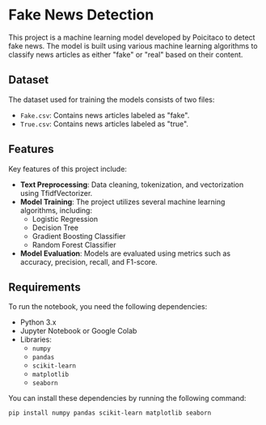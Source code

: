 # Fake News Detection

This project is a machine learning model developed by Poicitaco to detect fake news. The model is built using various machine learning algorithms to classify news articles as either "fake" or "real" based on their content.

## Dataset

The dataset used for training the models consists of two files:
- `Fake.csv`: Contains news articles labeled as "fake".
- `True.csv`: Contains news articles labeled as "true".

## Features

Key features of this project include:
- **Text Preprocessing**: Data cleaning, tokenization, and vectorization using TfidfVectorizer.
- **Model Training**: The project utilizes several machine learning algorithms, including:
  - Logistic Regression
  - Decision Tree
  - Gradient Boosting Classifier
  - Random Forest Classifier
- **Model Evaluation**: Models are evaluated using metrics such as accuracy, precision, recall, and F1-score.

## Requirements

To run the notebook, you need the following dependencies:

- Python 3.x
- Jupyter Notebook or Google Colab
- Libraries:
  - `numpy`
  - `pandas`
  - `scikit-learn`
  - `matplotlib`
  - `seaborn`

You can install these dependencies by running the following command:

```bash
pip install numpy pandas scikit-learn matplotlib seaborn
